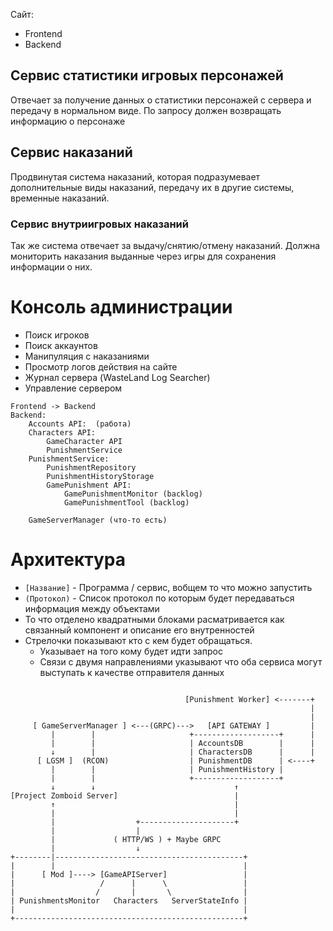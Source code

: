 Сайт:
- Frontend
- Backend

## Сервис статистики игровых персонажей
Отвечает за получение данных о статистики персонажей с сервера и передачу в нормальном виде.
По запросу должен возвращать информацию о персонаже

## Сервис наказаний
Продвинутая система наказаний, которая подразумевает дополнительные виды наказаний, передачу их в другие системы, временные наказаний.
### Сервис внутриигровых наказаний
Так же система отвечает за выдачу/снятию/отмену наказаний.
Должна мониторить наказания выданные через игры для сохранения информации о них.


# Консоль администрации
- Поиск игроков
- Поиск аккаунтов
- Манипуляция с наказаниями
- Просмотр логов действия на сайте
- Журнал сервера (WasteLand Log Searcher)
- Управление сервером


```
Frontend -> Backend
Backend:
	Accounts API:  (работа)
	Characters API:
		GameCharacter API
		PunishmentService
	PunishmentService:
		PunishmentRepository
		PunishmentHistoryStorage
		GamePunishment API:
			GamePunishmentMonitor (backlog)
			GamePunishmentTool (backlog)
	
	GameServerManager (что-то есть)
```

# Архитектура
- `[Название]` - Программа / сервис, вобщем то что можно запустить
- `(Протокол)` - Список протокол по которым будет передаваться информация между объектами
- То что отделено квадратными блоками расматривается как связанный компонент и описание его внутренностей
- Стрелочки показывают кто с кем будет обращаться.
	- Указывает на того кому будет идти запрос
 	- Связи с двумя направлениями указывают что оба сервиса могут выступать к качестве отправителя данных
```
  
                                       [Punishment Worker] <-------+  
                                                                   |  
                                                                   |  
     [ GameServerManager ] <---(GRPC)--->   [API GATEWAY ]         |  
         |        |                     +-------------------+      |  
         |        |                     | AccountsDB        |      |  
         ↓        |                     | CharactersDB      |      |  
      [ LGSM ]  (RCON)                  | PunishmentDB      | <----+   
         |        |                     | PunishmentHistory |  
         |        |                     +-------------------+   
         ↓        ↓                               ↑  
[Project Zomboid Server]                          |  
         ↑                                        |  
         |                                        |  
         |                  +---------------------+    
         |                  |      
         |             ( HTTP/WS ) + Maybe GRPC            
         |                  ↓                   
+--------|------------------------------------------+  
|        |                                          |  
|      [ Mod ]----> [GameAPIServer]                 |  
|                   /      |      \                 |  
|                  /       |       \                |  
| PunishmentsMonitor   Characters   ServerStateInfo |  
|                                                   |  
+---------------------------------------------------+
```
